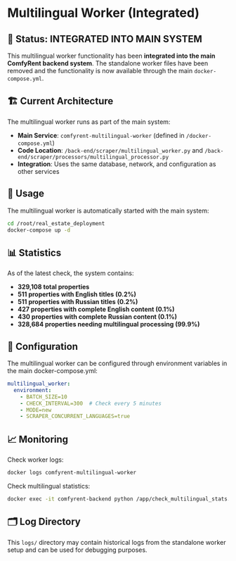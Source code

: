 # Multilingual Worker (Integrated)

## 🔄 Status: INTEGRATED INTO MAIN SYSTEM

This multilingual worker functionality has been **integrated into the main ComfyRent backend system**. The standalone worker files have been removed and the functionality is now available through the main `docker-compose.yml`.

## 🏗️ Current Architecture

The multilingual worker runs as part of the main system:

- **Main Service**: `comfyrent-multilingual-worker` (defined in `/docker-compose.yml`)
- **Code Location**: `/back-end/scraper/multilingual_worker.py` and `/back-end/scraper/processors/multilingual_processor.py`
- **Integration**: Uses the same database, network, and configuration as other services

## 🚀 Usage

The multilingual worker is automatically started with the main system:

```bash
cd /root/real_estate_deployment
docker-compose up -d
```

## 📊 Statistics

As of the latest check, the system contains:
- **329,108 total properties**
- **511 properties with English titles (0.2%)**
- **511 properties with Russian titles (0.2%)**
- **427 properties with complete English content (0.1%)**
- **430 properties with complete Russian content (0.1%)**
- **328,684 properties needing multilingual processing (99.9%)**

## 🔧 Configuration

The multilingual worker can be configured through environment variables in the main docker-compose.yml:

```yaml
multilingual_worker:
  environment:
    - BATCH_SIZE=10
    - CHECK_INTERVAL=300  # Check every 5 minutes
    - MODE=new
    - SCRAPER_CONCURRENT_LANGUAGES=true
```

## 📈 Monitoring

Check worker logs:
```bash
docker logs comfyrent-multilingual-worker
```

Check multilingual statistics:
```bash
docker exec -it comfyrent-backend python /app/check_multilingual_stats.py
```

## 🗂️ Log Directory

This `logs/` directory may contain historical logs from the standalone worker setup and can be used for debugging purposes.

